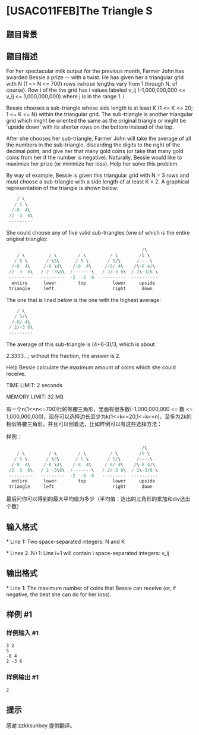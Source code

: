 # [USACO11FEB]The Triangle S

## 题目背景



## 题目描述

For her spectacular milk output for the previous month, Farmer John has awarded Bessie a prize -- with a twist.  He has given her a triangular grid with N (1 <= N <= 700) rows (whose lengths vary from 1 through N, of course). Row i of the the grid has i values labeled v\_ij (-1,000,000,000 <= v\_ij <= 1,000,000,000) where j is in the range 1..i.

Bessie chooses a sub-triangle whose side length is at least K (1 <= K <= 20; 1 <= K <= N) within the triangular grid. The sub-triangle is another triangular grid which might be oriented the same as the original triangle or might be 'upside down' with its shorter rows on the bottom instead of the top.

After she chooses her sub-triangle, Farmer John will take the average of all the numbers in the sub-triangle, discarding the digits to the right of the decimal point, and give her that many gold coins (or take that many gold coins from her if the number is negative). Naturally, Bessie would like to maximize her prize (or minimize her loss). Help her solve this problem.

By way of example, Bessie is given this triangular grid with N = 3 rows and must choose a sub-triangle with a side length of at least K = 2. A graphical representation of the triangle is shown below:

```cpp
    / \
   / 5 \
  /-8  4\
 /2 -3  6\
 ---------
```
She could choose any of five valid sub-triangles (one of which is the entire original triangle):

```cpp
                                                   /\
    / \         / \        / \         / \        /5 \       
   / 5 \       / \5\      / 5 \       / 5/\      /----\    
  /-8  4\     /-8 \4\    /-8  4\     /-8/ 4\    /\-8 4/\ 
 /2 -3  6\   / 2 -3\6\  /-------\   / 2/-3 6\  / 2\-3/6 \ 
 ---------   ---------  -2  -3  6   ---------  ----------  
  entire      lower        top          lower     upside
 triangle     left                      right      down
```
The one that is lined below is the one with the highest average:

```cpp
    / \
   / 5/\
  /-8/ 4\
 / 2/-3 6\
 ---------
```
The average of this sub-triangle is (4+6-3)/3, which is about

2.3333...; without the fraction, the answer is 2. 

Help Bessie calculate the maximum amount of coins which she could receive.

TIME LIMIT: 2 seconds

MEMORY LIMIT: 32 MB

有一个n(1<=n<=700)行的等腰三角形，里面有很多数(-1,000,000,000 <= 数 <= 1,000,000,000)，现在可以选择边长至少为k(1<=k<=20,1<=k<=n)，至多为2k的相似等腰三角形，并且可以倒着选，比如样例可以有这些选择方法：


样例：

```cpp
                                                   /\
    / \         / \        / \         / \        /5 \       
   / 5 \       / \5\      / 5 \       / 5/\      /----\    
  /-8  4\     /-8 \4\    /-8  4\     /-8/ 4\    /\-8 4/\ 
 /2 -3  6\   / 2 -3\6\  /-------\   / 2/-3 6\  / 2\-3/6 \ 
 ---------   ---------  -2  -3  6   ---------  ----------  
  entire      lower        top          lower     upside
 triangle     left                      right      down
```
最后问你可以得到的最大平均值为多少（平均值：选出的三角形的累加和div选出个数）


## 输入格式

\* Line 1: Two space-separated integers: N and K

\* Lines 2..N+1: Line i+1 will contain i space-separated integers: v\_ij


## 输出格式

\* Line 1: The maximum number of coins that Bessie can receive (or, if negative, the best she can do for her loss).


## 样例 #1

### 样例输入 #1
```
3 2 
5 
-8 4 
2 -3 6 
```

### 样例输出 #1

```
2 
```

## 提示

感谢 zzkksunboy 提供翻译。

